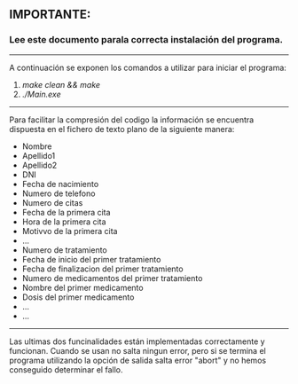 ## IMPORTANTE:
### Lee este documento parala correcta instalación del programa.
***
A continuación se exponen los comandos a utilizar para iniciar el programa:
1. *make clean && make*
2. *./Main.exe*
***
Para facilitar la compresión del codigo la información se encuentra dispuesta en el fichero de texto plano de la siguiente manera:
- Nombre
- Apellido1
- Apellido2
- DNI
- Fecha de nacimiento
- Numero de telefono
- Numero de citas
- Fecha de la primera cita
- Hora de la primera cita
- Motivvo de la primera cita
- ...
- Numero de tratamiento
- Fecha de inicio del primer tratamiento
- Fecha de finalizacion del primer tratamiento
- Numero de medicamentos del primer tratamiento
- Nombre del primer medicamento
- Dosis del primer medicamento
- ...
- ...
***
Las ultimas dos funcinalidades están implementadas correctamente y funcionan. Cuando se usan no salta ningun error, pero si se termina el programa utilizando la opción de salida salta error "abort" y no hemos conseguido determinar el fallo. 
